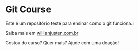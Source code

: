# Git Course

Este é um repositório teste para ensinar como o git funciona. i

Saiba mais em [willianjusten.com.br](http://willianjusten.com)

Gostou do curso? Quer mais? Ajude com uma doação!

